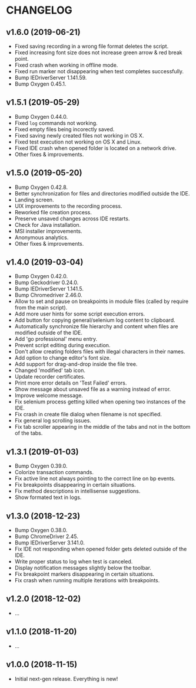 # CHANGELOG

## v1.6.0 (2019-06-21)
* Fixed saving recording in a wrong file format deletes the script.
* Fixed increasing font size does not increase green arrow & red break point.
* Fixed crash when working in offline mode.
* Fixed run marker not disappearing when test completes successfully.
* Bump IEDriverServer 1.141.59.
* Bump Oxygen 0.45.1.

## v1.5.1 (2019-05-29)
* Bump Oxygen 0.44.0.
* Fixed `log` commands not working.
* Fixed empty files being incorectly saved.
* Fixed saving newly created files not working in OS X.
* Fixed test execution not working on OS X and Linux.
* Fixed IDE crash when opened folder is located on a network drive.
* Other fixes & improvements.

## v1.5.0 (2019-05-20)
* Bump Oxygen 0.42.8.
* Better synchronization for files and directories modified outside the IDE.
* Landing screen.
* UIX improvements to the recording process.
* Reworked file creation process.
* Preserve unsaved changes across IDE restarts.
* Check for Java installation.
* MSI installer improvements.
* Anonymous analytics.
* Other fixes & improvements.

## v1.4.0 (2019-03-04)
* Bump Oxygen 0.42.0.
* Bump Geckodriver 0.24.0.
* Bump IEDriverServer 1.141.5.
* Bump Chromedriver 2.46.0.
* Allow to set and pause on breakpoints in module files (called by require from the main script).
* Add more user hints for some script execution errors.
* Add button for copying general/selenium log content to clipboard.
* Automatically synchronize file hierarchy and content when files are modified outside of the IDE.
* Add 'go professional' menu entry.
* Prevent script editing during execution.
* Don't allow creating folders files with illegal characters in their names.
* Add option to change editor's font size.
* Add support for drag-and-drop inside the file tree.
* Changed 'modified' tab icon.
* Update recorder certificates.
* Print more error details on 'Test Failed' errors.
* Show message about unsaved file as a warning instead of error.
* Improve welcome message.
* Fix selenium process getting killed when opening two instances of the IDE.
* Fix crash in create file dialog when filename is not specified.
* Fix general log scrolling issues.
* Fix tab scroller appearing in the middle of the tabs and not in the bottom of the tabs.

## v1.3.1 (2019-01-03)
* Bump Oxygen 0.39.0.
* Colorize transaction commands.
* Fix active line not always pointing to the correct line on bp events.
* Fix breakpoints disappearing in certain situations.
* Fix method descriptions in intellisense suggestions.
* Show formated text in logs.

## v1.3.0 (2018-12-23)
* Bump Oxygen 0.38.0.
* Bump ChromeDriver 2.45.
* Bump IEDriverServer 3.141.0.
* Fix IDE not responding when opened folder gets deleted outside of the IDE.
* Write proper status to log when test is canceled.
* Display notification messages slightly below the toolbar.
* Fix breakpoint markers disappearing in certain situations.
* Fix crash when running multiple iterations with breakpoints.

## v1.2.0 (2018-12-02)
* ...

## v1.1.0 (2018-11-20)
* ...

## v1.0.0 (2018-11-15)
* Initial next-gen release. Everything is new!
